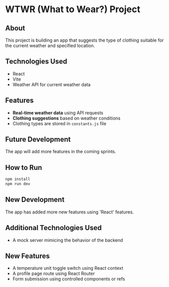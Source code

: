 
# WTWR (What to Wear?) Project

## About
This project is building an app that suggests the type of clothing suitable for the current weather and specified location.

## Technologies Used
- React
- Vite
- Weather API for current weather data

## Features
- **Real-time weather data** using API requests
- **Clothing suggestions** based on weather conditions
- Clothing types are stored in `constants.js` file

## Future Development
The app will add more features in the coming sprints.

## How to Run
```bash
npm install
npm run dev
```
## New Development 
The app has added more new features using 'React' features.

## Additional Technologies Used 
- A mock server  mimicing  the behavior of the backend 
## New Features
- A temperature unit toggle switch using React context
- A profile page route using React Router
- Form submission using controlled components or refs